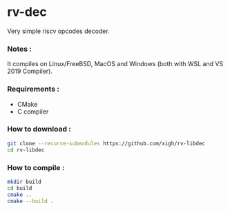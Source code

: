 # rv-dec

Very simple riscv opcodes decoder.

### Notes :

It compiles on Linux/FreeBSD, MacOS and Windows (both with WSL and VS 2019 Compiler).

### Requirements :

* CMake
* C compiler

### How to download :

```sh
git clone --recurse-submodules https://github.com/xigh/rv-libdec
cd rv-libdec
```

### How to compile :

```sh
mkdir build
cd build
cmake ..
cmake --build .
```
